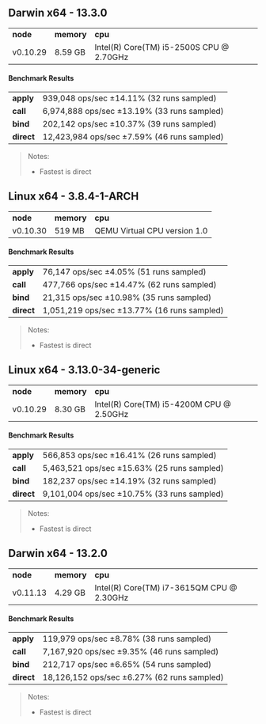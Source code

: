 Darwin x64 - 13.3.0
-----

<table><tr><td><b>node</b></td><td><b>memory</b></td><td><b>cpu</b></td></tr><tr><td>v0.10.29</td><td>8.59 GB</td><td>Intel(R) Core(TM) i5-2500S CPU @ 2.70GHz</td></tr></table>

#### Benchmark Results ####

<table><tr><td><b>apply</b></td><td>939,048 ops/sec ±14.11% (32 runs sampled)</td></tr><tr><td><b>call</b></td><td>6,974,888 ops/sec ±13.19% (33 runs sampled)</td></tr><tr><td><b>bind</b></td><td>202,142 ops/sec ±10.37% (39 runs sampled)</td></tr><tr><td><b>direct</b></td><td>12,423,984 ops/sec ±7.59% (46 runs sampled)</td></tr></table>

> Notes:
> - Fastest is direct

Linux x64 - 3.8.4-1-ARCH
-----

<table><tr><td><b>node</b></td><td><b>memory</b></td><td><b>cpu</b></td></tr><tr><td>v0.10.30</td><td>519 MB</td><td>QEMU Virtual CPU version 1.0</td></tr></table>

#### Benchmark Results ####

<table><tr><td><b>apply</b></td><td>76,147 ops/sec ±4.05% (51 runs sampled)</td></tr><tr><td><b>call</b></td><td>477,766 ops/sec ±14.47% (62 runs sampled)</td></tr><tr><td><b>bind</b></td><td>21,315 ops/sec ±10.98% (35 runs sampled)</td></tr><tr><td><b>direct</b></td><td>1,051,219 ops/sec ±13.77% (16 runs sampled)</td></tr></table>

> Notes:
> - Fastest is direct

Linux x64 - 3.13.0-34-generic
-----

<table><tr><td><b>node</b></td><td><b>memory</b></td><td><b>cpu</b></td></tr><tr><td>v0.10.29</td><td>8.30 GB</td><td>Intel(R) Core(TM) i5-4200M CPU @ 2.50GHz</td></tr></table>

#### Benchmark Results ####

<table><tr><td><b>apply</b></td><td>566,853 ops/sec ±16.41% (26 runs sampled)</td></tr><tr><td><b>call</b></td><td>5,463,521 ops/sec ±15.63% (25 runs sampled)</td></tr><tr><td><b>bind</b></td><td>182,237 ops/sec ±14.19% (32 runs sampled)</td></tr><tr><td><b>direct</b></td><td>9,101,004 ops/sec ±10.75% (33 runs sampled)</td></tr></table>

> Notes:
> - Fastest is direct

Darwin x64 - 13.2.0
-----

<table><tr><td><b>node</b></td><td><b>memory</b></td><td><b>cpu</b></td></tr><tr><td>v0.11.13</td><td>4.29 GB</td><td>Intel(R) Core(TM) i7-3615QM CPU @ 2.30GHz</td></tr></table>

#### Benchmark Results ####

<table><tr><td><b>apply</b></td><td>119,979 ops/sec ±8.78% (38 runs sampled)</td></tr><tr><td><b>call</b></td><td>7,167,920 ops/sec ±9.35% (46 runs sampled)</td></tr><tr><td><b>bind</b></td><td>212,717 ops/sec ±6.65% (54 runs sampled)</td></tr><tr><td><b>direct</b></td><td>18,126,152 ops/sec ±6.27% (62 runs sampled)</td></tr></table>

> Notes:
> - Fastest is direct

